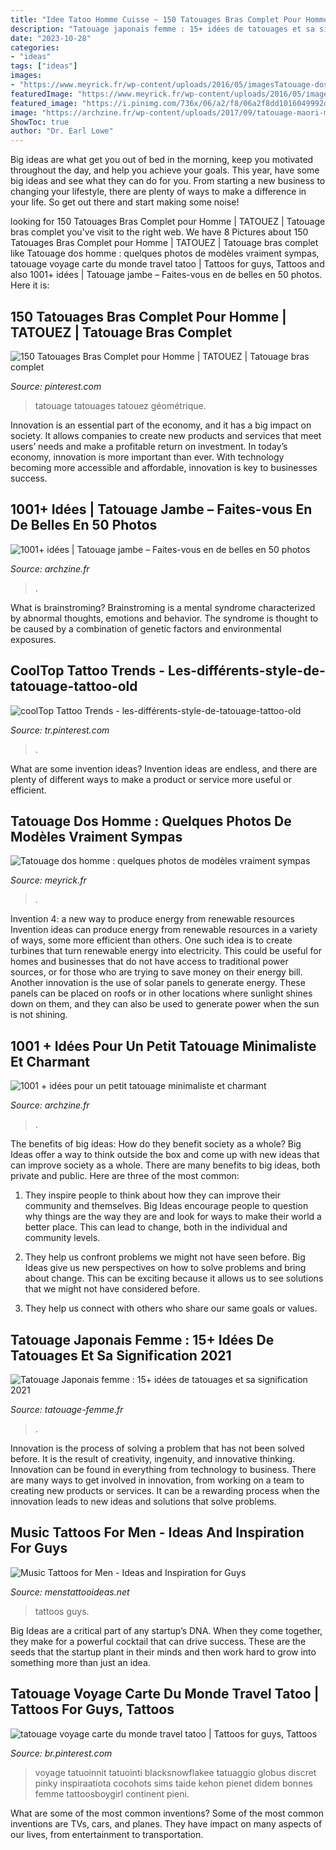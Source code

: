 ```yaml
---
title: "Idee Tatoo Homme Cuisse ~ 150 Tatouages Bras Complet Pour Homme"
description: "Tatouage japonais femme : 15+ idées de tatouages et sa signification 2021"
date: "2023-10-28"
categories:
- "ideas"
tags: ["ideas"]
images:
- "https://www.meyrick.fr/wp-content/uploads/2016/05/imagesTatouage-dos-homme-1.jpg"
featuredImage: "https://www.meyrick.fr/wp-content/uploads/2016/05/imagesTatouage-dos-homme-1.jpg"
featured_image: "https://i.pinimg.com/736x/06/a2/f8/06a2f8dd1016049992d24b4d0b215618.jpg"
image: "https://archzine.fr/wp-content/uploads/2017/09/tatouage-maori-mollet-tattoo-jambe-homme-polynesien.jpg"
ShowToc: true
author: "Dr. Earl Lowe"
---
```



Big ideas are what get you out of bed in the morning, keep you motivated throughout the day, and help you achieve your goals. This year, have some big ideas and see what they can do for you. From starting a new business to changing your lifestyle, there are plenty of ways to make a difference in your life. So get out there and start making some noise!

	

		
looking for 150 Tatouages Bras Complet pour Homme | TATOUEZ | Tatouage bras complet you've visit to the right web. We have 8 Pictures about 150 Tatouages Bras Complet pour Homme | TATOUEZ | Tatouage bras complet like Tatouage dos homme : quelques photos de modèles vraiment sympas, tatouage voyage carte du monde travel tatoo | Tattoos for guys, Tattoos and also 1001+ idées | Tatouage jambe – Faites-vous en de belles en 50 photos. Here it is:
		
    
## 150 Tatouages Bras Complet Pour Homme | TATOUEZ | Tatouage Bras Complet

<img loading=lazy src="https://i.pinimg.com/736x/06/a2/f8/06a2f8dd1016049992d24b4d0b215618.jpg" onerror="this.onerror=null;this.src='https://tse2.mm.bing.net/th?id=OIP.PZvp5yRJ2a1fBo473JIUoAHaI3&amp;pid=15.1';" alt="150 Tatouages Bras Complet pour Homme | TATOUEZ | Tatouage bras complet">

_Source: pinterest.com_

>tatouage tatouages tatouez géométrique. 

	

Innovation is an essential part of the economy, and it has a big impact on society. It allows companies to create new products and services that meet users’ needs and make a profitable return on investment. In today’s economy, innovation is more important than ever. With technology becoming more accessible and affordable, innovation is key to businesses success.

    
## 1001+ Idées | Tatouage Jambe – Faites-vous En De Belles En 50 Photos

<img loading=lazy src="https://archzine.fr/wp-content/uploads/2017/09/tatouage-maori-mollet-tattoo-jambe-homme-polynesien.jpg" onerror="this.onerror=null;this.src='https://tse1.mm.bing.net/th?id=OIP.NMEQPN15WQtOP-707Tmw_QHaLm&amp;pid=15.1';" alt="1001+ idées | Tatouage jambe – Faites-vous en de belles en 50 photos">

_Source: archzine.fr_

>. 

	

What is brainstroming?
Brainstroming is a mental syndrome characterized by abnormal thoughts, emotions and behavior. The syndrome is thought to be caused by a combination of genetic factors and environmental exposures.

    
## CoolTop Tattoo Trends - Les-différents-style-de-tatouage-tattoo-old

<img loading=lazy src="https://i.pinimg.com/736x/f1/05/d7/f105d7b6bc7eee5cc55dd56050499432.jpg" onerror="this.onerror=null;this.src='https://tse1.mm.bing.net/th?id=OIP.-EoSFGf5OGGzx8OnEQlF-AHaLF&amp;pid=15.1';" alt="coolTop Tattoo Trends - les-différents-style-de-tatouage-tattoo-old">

_Source: tr.pinterest.com_

>. 

	

What are some invention ideas?
Invention ideas are endless, and there are plenty of different ways to make a product or service more useful or efficient.

    
## Tatouage Dos Homme : Quelques Photos De Modèles Vraiment Sympas

<img loading=lazy src="https://www.meyrick.fr/wp-content/uploads/2016/05/imagesTatouage-dos-homme-1.jpg" onerror="this.onerror=null;this.src='https://tse4.mm.bing.net/th?id=OIP.fp_5Ix_nN46xzz48J9ucPAHaHa&amp;pid=15.1';" alt="Tatouage dos homme : quelques photos de modèles vraiment sympas">

_Source: meyrick.fr_

>. 

	

Invention 4: a new way to produce energy from renewable resources
Invention ideas can produce energy from renewable resources in a variety of ways, some more efficient than others. One such idea is to create turbines that turn renewable energy into electricity. This could be useful for homes and businesses that do not have access to traditional power sources, or for those who are trying to save money on their energy bill. Another innovation is the use of solar panels to generate energy. These panels can be placed on roofs or in other locations where sunlight shines down on them, and they can also be used to generate power when the sun is not shining.

    
## 1001 + Idées Pour Un Petit Tatouage Minimaliste Et Charmant

<img loading=lazy src="https://archzine.fr/wp-content/uploads/2017/06/petit-tatouage-homme-triangles-qui-se-chevauchent-style-graphique-encre-noire-dessin-main.jpg" onerror="this.onerror=null;this.src='https://tse1.mm.bing.net/th?id=OIP.Wv4KJuZPKkMUSzhDxEr-XAHaJ5&amp;pid=15.1';" alt="1001 + idées pour un petit tatouage minimaliste et charmant">

_Source: archzine.fr_

>. 

	

The benefits of big ideas: How do they benefit society as a whole?
Big Ideas offer a way to think outside the box and come up with new ideas that can improve society as a whole. There are many benefits to big ideas, both private and public. Here are three of the most common: 
1) They inspire people to think about how they can improve their community and themselves. Big Ideas encourage people to question why things are the way they are and look for ways to make their world a better place. This can lead to change, both in the individual and community levels.

2) They help us confront problems we might not have seen before. Big Ideas give us new perspectives on how to solve problems and bring about change. This can be exciting because it allows us to see solutions that we might not have considered before.

3) They help us connect with others who share our same goals or values.

    
## Tatouage Japonais Femme : 15+ Idées De Tatouages Et Sa Signification 2021

<img loading=lazy src="https://www.tatouage-femme.fr/wp-content/uploads/2019/03/tatouages-japonais1.jpg" onerror="this.onerror=null;this.src='https://tse2.mm.bing.net/th?id=OIP.Kc_aP6H705HAPA5Q4m1CwQHaDt&amp;pid=15.1';" alt="Tatouage Japonais femme : 15+ idées de tatouages et sa signification 2021">

_Source: tatouage-femme.fr_

>. 

	

Innovation is the process of solving a problem that has not been solved before. It is the result of creativity, ingenuity, and innovative thinking. Innovation can be found in everything from technology to business. There are many ways to get involved in innovation, from working on a team to creating new products or services. It can be a rewarding process when the innovation leads to new ideas and solutions that solve problems.

    
## Music Tattoos For Men - Ideas And Inspiration For Guys

<img loading=lazy src="http://www.menstattooideas.net/tattooimages/2015/12/music-tattoos-37.jpg" onerror="this.onerror=null;this.src='https://tse3.mm.bing.net/th?id=OIP.dzXc1pcL16uiDj9JtulkVwHaLT&amp;pid=15.1';" alt="Music Tattoos for Men - Ideas and Inspiration for Guys">

_Source: menstattooideas.net_

>tattoos guys. 

	

Big Ideas are a critical part of any startup’s DNA. When they come together, they make for a powerful cocktail that can drive success. These are the seeds that the startup plant in their minds and then work hard to grow into something more than just an idea. 

    
## Tatouage Voyage Carte Du Monde Travel Tatoo | Tattoos For Guys, Tattoos

<img loading=lazy src="https://i.pinimg.com/736x/7e/37/48/7e37483a7df4a7c0fde541b5642d95d3.jpg" onerror="this.onerror=null;this.src='https://tse4.mm.bing.net/th?id=OIP.AOJ1XVBwpGgbOW8fBrKa-AHaKJ&amp;pid=15.1';" alt="tatouage voyage carte du monde travel tatoo | Tattoos for guys, Tattoos">

_Source: br.pinterest.com_

>voyage tatuoinnit tatuointi blacksnowflakee tatuaggio globus discret pinky inspiraatiota cocohots sims taide kehon pienet didem bonnes femme tattoosboygirl continent pieni. 

	

What are some of the most common inventions?
Some of the most common inventions are TVs, cars, and planes. They have impact on many aspects of our lives, from entertainment to transportation.

